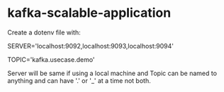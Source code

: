 # kafka-scalable-application

Create a dotenv file with:

SERVER='localhost:9092,localhost:9093,localhost:9094'

TOPIC='kafka.usecase.demo' 

Server will be same if using a local machine and Topic can be named to anything and can have '.' or '_' at a time not both.